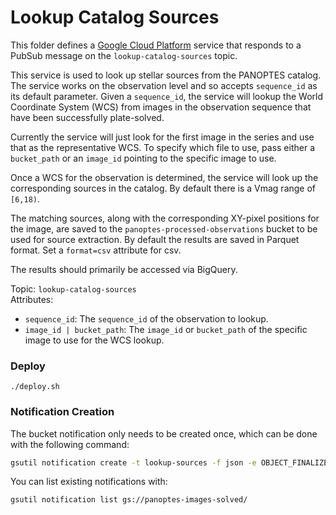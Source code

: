 Lookup Catalog Sources
======================

This folder defines a [Google Cloud Platform](https://cloud.google.com/) service that responds to a
PubSub message on the `lookup-catalog-sources` topic.

This service is used to look up stellar sources from the PANOPTES catalog. The service works on the
observation level and so accepts `sequence_id` as its default parameter. Given a
`sequence_id`, the service will lookup the World Coordinate System (WCS) from images in the
observation sequence that have been successfully plate-solved.

Currently the service will just look for the first image in the series and use that as the
representative WCS. To specify which file to use, pass either a `bucket_path` or an `image_id`
pointing to the specific image to use.

Once a WCS for the observation is determined, the service will look up the corresponding sources in
the catalog. By default there is a Vmag range of `[6,18)`.

The matching sources, along with the corresponding XY-pixel positions for the image, are saved to
the `panoptes-processed-observations` bucket to be used for source extraction. By default the
results are saved in Parquet format. Set a `format=csv` attribute for csv.

The results should primarily be accessed via BigQuery.

Topic: `lookup-catalog-sources`  
Attributes:

* `sequence_id`: The `sequence_id` of the observation to lookup.
* `image_id | bucket_path`: The `image_id` or `bucket_path` of the specific image to use for the WCS
  lookup.

### Deploy

```shell
./deploy.sh
```

### Notification Creation

The bucket notification only needs to be created once, which can be done with the following command:

```sh
gsutil notification create -t lookup-sources -f json -e OBJECT_FINALIZE gs://panoptes-images-solved/
```

You can list existing notifications with:

```sh
gsutil notification list gs://panoptes-images-solved/
```
